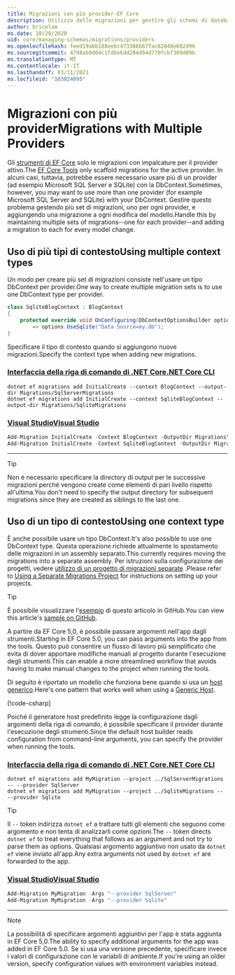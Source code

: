 ```yaml
---
title: Migrazioni con più provider-EF Core
description: Utilizzo delle migrazioni per gestire gli schemi di database quando sono destinati a più provider di database con Entity Framework Core
author: bricelam
ms.date: 10/29/2020
uid: core/managing-schemas/migrations/providers
ms.openlocfilehash: feed19abb188eebc473386b67fac62848e682d96
ms.sourcegitcommit: 4798ab8d04c1fdbe6dd204d94d770fcbf309d09b
ms.translationtype: MT
ms.contentlocale: it-IT
ms.lasthandoff: 03/11/2021
ms.locfileid: "103024095"
---
```

# <a name="migrations-with-multiple-providers"></a><span data-ttu-id="8c17a-103">Migrazioni con più provider</span><span class="sxs-lookup"><span data-stu-id="8c17a-103">Migrations with Multiple Providers</span></span>

<span data-ttu-id="8c17a-104">Gli [strumenti di EF Core](xref:core/cli/index) solo le migrazioni con impalcature per il provider attivo.</span><span class="sxs-lookup"><span data-stu-id="8c17a-104">The [EF Core Tools](xref:core/cli/index) only scaffold migrations for the active provider.</span></span> <span data-ttu-id="8c17a-105">In alcuni casi, tuttavia, potrebbe essere necessario usare più di un provider (ad esempio Microsoft SQL Server e SQLite) con la DbContext.</span><span class="sxs-lookup"><span data-stu-id="8c17a-105">Sometimes, however, you may want to use more than one provider (for example Microsoft SQL Server and SQLite) with your DbContext.</span></span> <span data-ttu-id="8c17a-106">Gestire questo problema gestendo più set di migrazioni, uno per ogni provider, e aggiungendo una migrazione a ogni modifica del modello.</span><span class="sxs-lookup"><span data-stu-id="8c17a-106">Handle this by maintaining multiple sets of migrations--one for each provider--and adding a migration to each for every model change.</span></span>

## <a name="using-multiple-context-types"></a><span data-ttu-id="8c17a-107">Uso di più tipi di contesto</span><span class="sxs-lookup"><span data-stu-id="8c17a-107">Using multiple context types</span></span>

<span data-ttu-id="8c17a-108">Un modo per creare più set di migrazioni consiste nell'usare un tipo DbContext per provider.</span><span class="sxs-lookup"><span data-stu-id="8c17a-108">One way to create multiple migration sets is to use one DbContext type per provider.</span></span>

```csharp
class SqliteBlogContext : BlogContext
{
    protected override void OnConfiguring(DbContextOptionsBuilder options)
        => options.UseSqlite("Data Source=my.db");
}
```

<span data-ttu-id="8c17a-109">Specificare il tipo di contesto quando si aggiungono nuove migrazioni.</span><span class="sxs-lookup"><span data-stu-id="8c17a-109">Specify the context type when adding new migrations.</span></span>

### <a name="net-core-cli"></a>[<span data-ttu-id="8c17a-110">Interfaccia della riga di comando di .NET Core</span><span class="sxs-lookup"><span data-stu-id="8c17a-110">.NET Core CLI</span></span>](#tab/dotnet-core-cli)

```dotnetcli
dotnet ef migrations add InitialCreate --context BlogContext --output-dir Migrations/SqlServerMigrations
dotnet ef migrations add InitialCreate --context SqliteBlogContext --output-dir Migrations/SqliteMigrations
```

### <a name="visual-studio"></a>[<span data-ttu-id="8c17a-111">Visual Studio</span><span class="sxs-lookup"><span data-stu-id="8c17a-111">Visual Studio</span></span>](#tab/vs)

```powershell
Add-Migration InitialCreate -Context BlogContext -OutputDir Migrations\SqlServerMigrations
Add-Migration InitialCreate -Context SqliteBlogContext -OutputDir Migrations\SqliteMigrations
```

***

> [!TIP]
> <span data-ttu-id="8c17a-112">Non è necessario specificare la directory di output per le successive migrazioni perché vengono create come elementi di pari livello rispetto all'ultima.</span><span class="sxs-lookup"><span data-stu-id="8c17a-112">You don't need to specify the output directory for subsequent migrations since they are created as siblings to the last one.</span></span>

## <a name="using-one-context-type"></a><span data-ttu-id="8c17a-113">Uso di un tipo di contesto</span><span class="sxs-lookup"><span data-stu-id="8c17a-113">Using one context type</span></span>

<span data-ttu-id="8c17a-114">È anche possibile usare un tipo DbContext.</span><span class="sxs-lookup"><span data-stu-id="8c17a-114">It's also possible to use one DbContext type.</span></span> <span data-ttu-id="8c17a-115">Questa operazione richiede attualmente lo spostamento delle migrazioni in un assembly separato.</span><span class="sxs-lookup"><span data-stu-id="8c17a-115">This currently requires moving the migrations into a separate assembly.</span></span> <span data-ttu-id="8c17a-116">Per istruzioni sulla configurazione dei progetti, vedere [utilizzo di un progetto di migrazioni separate](xref:core/managing-schemas/migrations/projects) .</span><span class="sxs-lookup"><span data-stu-id="8c17a-116">Please refer to [Using a Separate Migrations Project](xref:core/managing-schemas/migrations/projects) for instructions on setting up your projects.</span></span>

> [!TIP]
> <span data-ttu-id="8c17a-117">È possibile visualizzare l'[esempio](https://github.com/dotnet/EntityFramework.Docs/tree/main/samples/core/Schemas/TwoProjectMigrations) di questo articolo in GitHub.</span><span class="sxs-lookup"><span data-stu-id="8c17a-117">You can view this article's [sample on GitHub](https://github.com/dotnet/EntityFramework.Docs/tree/main/samples/core/Schemas/TwoProjectMigrations).</span></span>

<span data-ttu-id="8c17a-118">A partire da EF Core 5,0, è possibile passare argomenti nell'app dagli strumenti.</span><span class="sxs-lookup"><span data-stu-id="8c17a-118">Starting in EF Core 5.0, you can pass arguments into the app from the tools.</span></span> <span data-ttu-id="8c17a-119">Questo può consentire un flusso di lavoro più semplificato che evita di dover apportare modifiche manuali al progetto durante l'esecuzione degli strumenti.</span><span class="sxs-lookup"><span data-stu-id="8c17a-119">This can enable a more streamlined workflow that avoids having to make manual changes to the project when running the tools.</span></span>

<span data-ttu-id="8c17a-120">Di seguito è riportato un modello che funziona bene quando si usa un [host generico](/dotnet/core/extensions/generic-host).</span><span class="sxs-lookup"><span data-stu-id="8c17a-120">Here's one pattern that works well when using a [Generic Host](/dotnet/core/extensions/generic-host).</span></span>

[!code-csharp[](../../../../samples/core/Schemas/TwoProjectMigrations/WorkerService1/Program.cs#snippet_CreateHostBuilder)]

<span data-ttu-id="8c17a-121">Poiché il generatore host predefinito legge la configurazione dagli argomenti della riga di comando, è possibile specificare il provider durante l'esecuzione degli strumenti.</span><span class="sxs-lookup"><span data-stu-id="8c17a-121">Since the default host builder reads configuration from command-line arguments, you can specify the provider when running the tools.</span></span>

### <a name="net-core-cli"></a>[<span data-ttu-id="8c17a-122">Interfaccia della riga di comando di .NET Core</span><span class="sxs-lookup"><span data-stu-id="8c17a-122">.NET Core CLI</span></span>](#tab/dotnet-core-cli)

```dotnetcli
dotnet ef migrations add MyMigration --project ../SqlServerMigrations -- --provider SqlServer
dotnet ef migrations add MyMigration --project ../SqliteMigrations -- --provider Sqlite
```

> [!TIP]
> <span data-ttu-id="8c17a-123">Il `--` token indirizza `dotnet ef` a trattare tutti gli elementi che seguono come argomento e non tenta di analizzarli come opzioni.</span><span class="sxs-lookup"><span data-stu-id="8c17a-123">The `--` token directs `dotnet ef` to treat everything that follows as an argument and not try to parse them as options.</span></span> <span data-ttu-id="8c17a-124">Qualsiasi argomento aggiuntivo non usato da `dotnet ef` viene inviato all'app.</span><span class="sxs-lookup"><span data-stu-id="8c17a-124">Any extra arguments not used by `dotnet ef` are forwarded to the app.</span></span>

### <a name="visual-studio"></a>[<span data-ttu-id="8c17a-125">Visual Studio</span><span class="sxs-lookup"><span data-stu-id="8c17a-125">Visual Studio</span></span>](#tab/vs)

```powershell
Add-Migration MyMigration -Args "--provider SqlServer"
Add-Migration MyMigration -Args "--provider Sqlite"
```

***

> [!NOTE]
> <span data-ttu-id="8c17a-126">La possibilità di specificare argomenti aggiuntivi per l'app è stata aggiunta in EF Core 5,0.</span><span class="sxs-lookup"><span data-stu-id="8c17a-126">The ability to specify additional arguments for the app was added in EF Core 5.0.</span></span> <span data-ttu-id="8c17a-127">Se si usa una versione precedente, specificare invece i valori di configurazione con le variabili di ambiente.</span><span class="sxs-lookup"><span data-stu-id="8c17a-127">If you're using an older version, specify configuration values with environment variables instead.</span></span>
